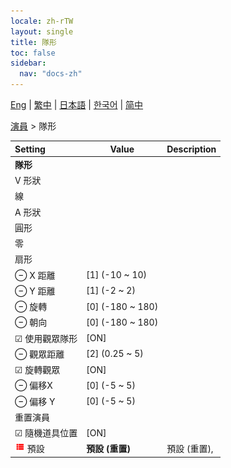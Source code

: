 ```yaml
---
locale: zh-rTW
layout: single
title: 隊形
toc: false
sidebar:
  nav: "docs-zh"
---
```

[Eng](/dancexr/menu/2025.4/actors/formation) | [繁中](/tw/dancexr/menu/2025.4/actors/formation) | [日本語](/jp/dancexr/menu/2025.4/actors/formation) | [한국어](/kr/dancexr/menu/2025.4/actors/formation) | [简中](/zh/dancexr/menu/2025.4/actors/formation)

[演員](../menu#演員) > 隊形



| Setting | Value | Description |
| :--- | --- | :--- |
|<nobr> <b>隊形</b></nobr>|| 
|<nobr> V 形狀</nobr>|| 
|<nobr> 線</nobr>|| 
|<nobr> A 形狀</nobr>|| 
|<nobr> 圓形</nobr>|| 
|<nobr> 零</nobr>|| 
|<nobr> 扇形</nobr>|| 
|<nobr> ⊖ X 距離</nobr>| [1] (-10 ~ 10) | 
|<nobr> ⊖ Y 距離</nobr>| [1] (-2 ~ 2) | 
|<nobr> ⊖ 旋轉</nobr>| [0] (-180 ~ 180) | 
|<nobr> ⊖ 朝向</nobr>| [0] (-180 ~ 180) | 
|<nobr> ☑ 使用觀眾隊形</nobr>| [ON] | 
|<nobr> ⊖ 觀眾距離</nobr>| [2] (0.25 ~ 5) | 
|<nobr> ☑ 旋轉觀眾</nobr>| [ON] | 
|<nobr> ⊖ 偏移X</nobr>| [0] (-5 ~ 5) | 
|<nobr> ⊖ 偏移 Y</nobr>| [0] (-5 ~ 5) | 
|<nobr> 重置演員</nobr>|| 
|<nobr> ☑ 隨機道具位置</nobr>| [ON] | 
|<nobr><img src="/images/icon/ic_list.png" alt="list icon"/> 預設</nobr>| **預設 (重置)** | 預設 (重置),  |
